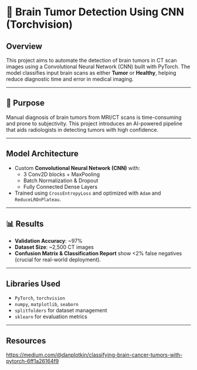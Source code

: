 # 🧠 Brain Tumor Detection Using CNN (Torchvision)

## Overview
This project aims to automate the detection of brain tumors in CT scan images using a Convolutional Neural Network (CNN) built with PyTorch. The model classifies input brain scans as either **Tumor** or **Healthy**, helping reduce diagnostic time and error in medical imaging.

---

## 🎯 Purpose
Manual diagnosis of brain tumors from MRI/CT scans is time-consuming and prone to subjectivity. This project introduces an AI-powered pipeline that aids radiologists in detecting tumors with high confidence.

---

## Model Architecture
- Custom **Convolutional Neural Network (CNN)** with:
  - 3 Conv2D blocks + MaxPooling
  - Batch Normalization & Dropout
  - Fully Connected Dense Layers
- Trained using `CrossEntropyLoss` and optimized with `Adam` and `ReduceLROnPlateau`.

---

## 📊 Results
- **Validation Accuracy**: ~97%
- **Dataset Size**: ~2,500 CT images
- **Confusion Matrix & Classification Report** show <2% false negatives (crucial for real-world deployment).

---

## Libraries Used
- `PyTorch`, `torchvision`
- `numpy`, `matplotlib`, `seaborn`
- `splitfolders` for dataset management
- `sklearn` for evaluation metrics

---

## Resources

https://medium.com/@danplotkin/classifying-brain-cancer-tumors-with-pytorch-6ff1a26164f9
